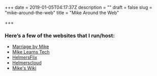 +++
date = 2019-01-05T04:17:37Z
description = ""
draft = false
slug = "mike-around-the-web"
title = "Mike Around the Web"

+++


### Here’s a few of the websites that I run/host:

*   [Marriage by Mike](https://marriagebymike.com)
*   [Mike Learns Tech](https://helmers.io)
*   [HelmersFlix](http://helmersflix.com)
*   [Helmerscloud](https://helmerscloud.com)
*   [Mike's Wiki](https://wiki.helmers.io)



